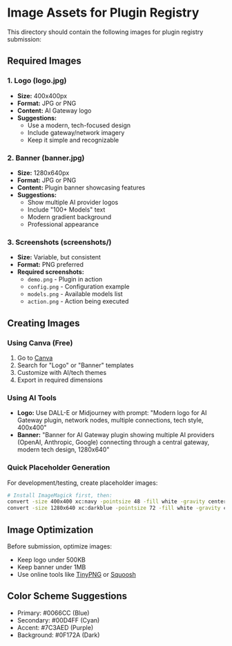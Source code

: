 # Image Assets for Plugin Registry

This directory should contain the following images for plugin registry submission:

## Required Images

### 1. Logo (logo.jpg)
- **Size:** 400x400px
- **Format:** JPG or PNG
- **Content:** AI Gateway logo
- **Suggestions:** 
  - Use a modern, tech-focused design
  - Include gateway/network imagery
  - Keep it simple and recognizable

### 2. Banner (banner.jpg)
- **Size:** 1280x640px
- **Format:** JPG or PNG
- **Content:** Plugin banner showcasing features
- **Suggestions:**
  - Show multiple AI provider logos
  - Include "100+ Models" text
  - Modern gradient background
  - Professional appearance

### 3. Screenshots (screenshots/)
- **Size:** Variable, but consistent
- **Format:** PNG preferred
- **Required screenshots:**
  - `demo.png` - Plugin in action
  - `config.png` - Configuration example
  - `models.png` - Available models list
  - `action.png` - Action being executed

## Creating Images

### Using Canva (Free)
1. Go to [Canva](https://www.canva.com)
2. Search for "Logo" or "Banner" templates
3. Customize with AI/tech themes
4. Export in required dimensions

### Using AI Tools
- **Logo:** Use DALL-E or Midjourney with prompt: "Modern logo for AI Gateway plugin, network nodes, multiple connections, tech style, 400x400"
- **Banner:** "Banner for AI Gateway plugin showing multiple AI providers (OpenAI, Anthropic, Google) connecting through a central gateway, modern tech design, 1280x640"

### Quick Placeholder Generation
For development/testing, create placeholder images:

```bash
# Install ImageMagick first, then:
convert -size 400x400 xc:navy -pointsize 48 -fill white -gravity center -annotate +0+0 "AI\nGateway" logo.jpg
convert -size 1280x640 xc:darkblue -pointsize 72 -fill white -gravity center -annotate +0+0 "AI Gateway Plugin\n100+ Models" banner.jpg
```

## Image Optimization

Before submission, optimize images:
- Keep logo under 500KB
- Keep banner under 1MB
- Use online tools like [TinyPNG](https://tinypng.com) or [Squoosh](https://squoosh.app)

## Color Scheme Suggestions
- Primary: #0066CC (Blue)
- Secondary: #00D4FF (Cyan)
- Accent: #7C3AED (Purple)
- Background: #0F172A (Dark)